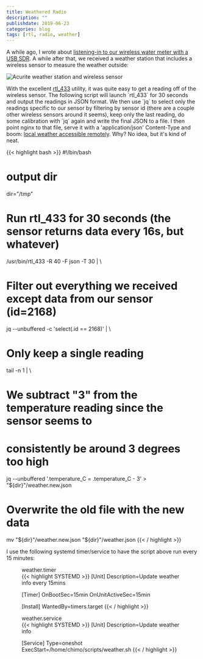 ```yaml
---
title: Weathered Radio
description: ""
publishdate: 2019-06-23
categories: blog
tags: [rtl, radio, weather]
---
```


<p>
  A while ago, I wrote about <a href="/blog/aqueous-radio/">listening-in to our
  wireless water meter with a USB SDR</a>. A while after that, we received a
  weather station that includes a wireless sensor to measure the weather
  outside:
</p>

<img src="/images/weathered-radio/acurite.jpg"
  alt="Acurite weather station and wireless sensor" />

<p>
  With the excellent <a href="https://github.com/merbanan/rtl_433">rtl_433</a>
  utility, it was quite easy to get a reading off of the wireless sensor. The
  following script will launch `rtl_433` for 30 seconds and output the readings
  in JSON format. We then use `jq` to select only the readings specific to our
  sensor by filtering by sensor id (there are a couple other wireless sensors
  around it seems), keep only the last reading, do some calibration with `jq`
  again and write the final JSON to a file. I then point nginx to that file,
  serve it with a 'application/json' Content-Type and boom: <a
  href="https://weather.chromic.org/">local weather accessible remotely</a>.
  Why? No idea, but it's kind of neat.
</p>

{{< highlight bash >}}
#!/bin/bash

# output dir
dir="/tmp"


# Run rtl_433 for 30 seconds (the sensor returns data every 16s, but whatever)
/usr/bin/rtl_433 -R 40 -F json -T 30 | \
# Filter out everything we received except data from our sensor (id=2168)
jq --unbuffered -c 'select(.id == 2168)' | \
# Only keep a single reading
tail -n 1 | \
# We subtract "3" from the temperature reading since the sensor seems to
# consistently be around 3 degrees too high
jq --unbuffered '.temperature_C = .temperature_C - 3' > "${dir}"/weather.new.json

# Overwrite the old file with the new data
mv "${dir}"/weather.new.json "${dir}"/weather.json
{{< / highlight >}}


<p>
  I use the following systemd timer/service to have the script above run every
  15 minutes:
</p>

<figure>
  <figcaption>weather.timer</figcaption>
{{< highlight SYSTEMD >}}
[Unit]
Description=Update weather info every 15mins

[Timer]
OnBootSec=15min
OnUnitActiveSec=15min

[Install]
WantedBy=timers.target
{{< / highlight >}}
</figure>

<figure>
  <figcaption>weather.service</figcaption>
{{< highlight SYSTEMD >}}
[Unit]
Description=Update weather info

[Service]
Type=oneshot
ExecStart=/home/chimo/scripts/weather.sh
{{< / highlight >}}
</figure>

